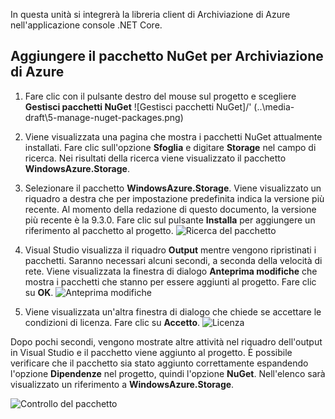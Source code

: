 In questa unità si integrerà la libreria client di Archiviazione di Azure nell'applicazione console .NET Core.

## <a name="add-the-azure-storage-nuget-package"></a>Aggiungere il pacchetto NuGet per Archiviazione di Azure

1. Fare clic con il pulsante destro del mouse sul progetto e scegliere **Gestisci pacchetti NuGet**
  ![Gestisci pacchetti NuGet]/' (..\media-draft\5-manage-nuget-packages.png)

1. Viene visualizzata una pagina che mostra i pacchetti NuGet attualmente installati. Fare clic sull'opzione **Sfoglia** e digitare **Storage** nel campo di ricerca. Nei risultati della ricerca viene visualizzato il pacchetto **WindowsAzure.Storage**.

1. Selezionare il pacchetto **WindowsAzure.Storage**. Viene visualizzato un riquadro a destra che per impostazione predefinita indica la versione più recente. Al momento della redazione di questo documento, la versione più recente è la 9.3.0. Fare clic sul pulsante **Installa** per aggiungere un riferimento al pacchetto al progetto.
  ![Ricerca del pacchetto](..\media-draft\5-find-package.png)

1. Visual Studio visualizza il riquadro **Output** mentre vengono ripristinati i pacchetti. Saranno necessari alcuni secondi, a seconda della velocità di rete. Viene visualizzata la finestra di dialogo **Anteprima modifiche** che mostra i pacchetti che stanno per essere aggiunti al progetto. Fare clic su **OK**.
  ![Anteprima modifiche](..\media-draft\5-preview-changes.png)

1. Viene visualizzata un'altra finestra di dialogo che chiede se accettare le condizioni di licenza. Fare clic su **Accetto**.
  ![Licenza](..\media-draft\5-licence.png)

Dopo pochi secondi, vengono mostrate altre attività nel riquadro dell'output in Visual Studio e il pacchetto viene aggiunto al progetto.
È possibile verificare che il pacchetto sia stato aggiunto correttamente espandendo l'opzione **Dipendenze** nel progetto, quindi l'opzione **NuGet**. Nell'elenco sarà visualizzato un riferimento a **WindowsAzure.Storage**.

![Controllo del pacchetto](..\media-draft\5-package-check.png)
